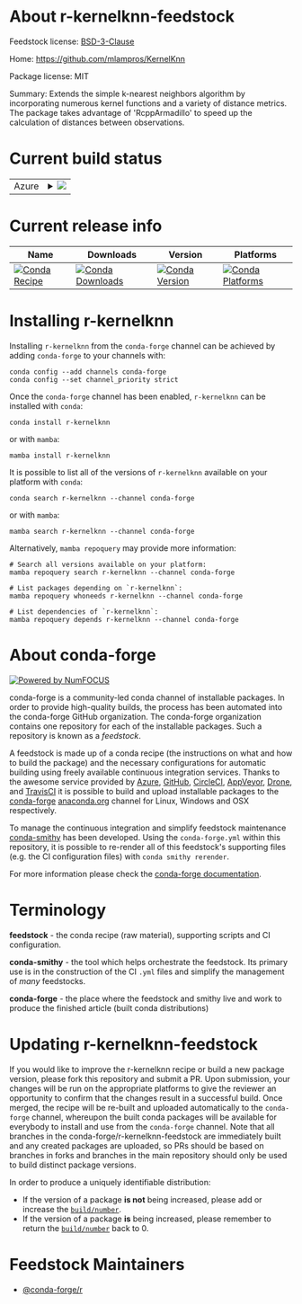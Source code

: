 About r-kernelknn-feedstock
===========================

Feedstock license: [BSD-3-Clause](https://github.com/conda-forge/r-kernelknn-feedstock/blob/main/LICENSE.txt)

Home: https://github.com/mlampros/KernelKnn

Package license: MIT

Summary: Extends the simple k-nearest neighbors algorithm by incorporating numerous kernel functions and a variety of distance metrics. The package takes advantage of 'RcppArmadillo' to speed up the calculation of distances between observations.

Current build status
====================


<table>
    
  <tr>
    <td>Azure</td>
    <td>
      <details>
        <summary>
          <a href="https://dev.azure.com/conda-forge/feedstock-builds/_build/latest?definitionId=4949&branchName=main">
            <img src="https://dev.azure.com/conda-forge/feedstock-builds/_apis/build/status/r-kernelknn-feedstock?branchName=main">
          </a>
        </summary>
        <table>
          <thead><tr><th>Variant</th><th>Status</th></tr></thead>
          <tbody><tr>
              <td>linux_64_r_base4.3</td>
              <td>
                <a href="https://dev.azure.com/conda-forge/feedstock-builds/_build/latest?definitionId=4949&branchName=main">
                  <img src="https://dev.azure.com/conda-forge/feedstock-builds/_apis/build/status/r-kernelknn-feedstock?branchName=main&jobName=linux&configuration=linux%20linux_64_r_base4.3" alt="variant">
                </a>
              </td>
            </tr><tr>
              <td>linux_64_r_base4.4</td>
              <td>
                <a href="https://dev.azure.com/conda-forge/feedstock-builds/_build/latest?definitionId=4949&branchName=main">
                  <img src="https://dev.azure.com/conda-forge/feedstock-builds/_apis/build/status/r-kernelknn-feedstock?branchName=main&jobName=linux&configuration=linux%20linux_64_r_base4.4" alt="variant">
                </a>
              </td>
            </tr><tr>
              <td>osx_64_r_base4.3</td>
              <td>
                <a href="https://dev.azure.com/conda-forge/feedstock-builds/_build/latest?definitionId=4949&branchName=main">
                  <img src="https://dev.azure.com/conda-forge/feedstock-builds/_apis/build/status/r-kernelknn-feedstock?branchName=main&jobName=osx&configuration=osx%20osx_64_r_base4.3" alt="variant">
                </a>
              </td>
            </tr><tr>
              <td>osx_64_r_base4.4</td>
              <td>
                <a href="https://dev.azure.com/conda-forge/feedstock-builds/_build/latest?definitionId=4949&branchName=main">
                  <img src="https://dev.azure.com/conda-forge/feedstock-builds/_apis/build/status/r-kernelknn-feedstock?branchName=main&jobName=osx&configuration=osx%20osx_64_r_base4.4" alt="variant">
                </a>
              </td>
            </tr><tr>
              <td>win_64_r_base4.3</td>
              <td>
                <a href="https://dev.azure.com/conda-forge/feedstock-builds/_build/latest?definitionId=4949&branchName=main">
                  <img src="https://dev.azure.com/conda-forge/feedstock-builds/_apis/build/status/r-kernelknn-feedstock?branchName=main&jobName=win&configuration=win%20win_64_r_base4.3" alt="variant">
                </a>
              </td>
            </tr><tr>
              <td>win_64_r_base4.4</td>
              <td>
                <a href="https://dev.azure.com/conda-forge/feedstock-builds/_build/latest?definitionId=4949&branchName=main">
                  <img src="https://dev.azure.com/conda-forge/feedstock-builds/_apis/build/status/r-kernelknn-feedstock?branchName=main&jobName=win&configuration=win%20win_64_r_base4.4" alt="variant">
                </a>
              </td>
            </tr>
          </tbody>
        </table>
      </details>
    </td>
  </tr>
</table>

Current release info
====================

| Name | Downloads | Version | Platforms |
| --- | --- | --- | --- |
| [![Conda Recipe](https://img.shields.io/badge/recipe-r--kernelknn-green.svg)](https://anaconda.org/conda-forge/r-kernelknn) | [![Conda Downloads](https://img.shields.io/conda/dn/conda-forge/r-kernelknn.svg)](https://anaconda.org/conda-forge/r-kernelknn) | [![Conda Version](https://img.shields.io/conda/vn/conda-forge/r-kernelknn.svg)](https://anaconda.org/conda-forge/r-kernelknn) | [![Conda Platforms](https://img.shields.io/conda/pn/conda-forge/r-kernelknn.svg)](https://anaconda.org/conda-forge/r-kernelknn) |

Installing r-kernelknn
======================

Installing `r-kernelknn` from the `conda-forge` channel can be achieved by adding `conda-forge` to your channels with:

```
conda config --add channels conda-forge
conda config --set channel_priority strict
```

Once the `conda-forge` channel has been enabled, `r-kernelknn` can be installed with `conda`:

```
conda install r-kernelknn
```

or with `mamba`:

```
mamba install r-kernelknn
```

It is possible to list all of the versions of `r-kernelknn` available on your platform with `conda`:

```
conda search r-kernelknn --channel conda-forge
```

or with `mamba`:

```
mamba search r-kernelknn --channel conda-forge
```

Alternatively, `mamba repoquery` may provide more information:

```
# Search all versions available on your platform:
mamba repoquery search r-kernelknn --channel conda-forge

# List packages depending on `r-kernelknn`:
mamba repoquery whoneeds r-kernelknn --channel conda-forge

# List dependencies of `r-kernelknn`:
mamba repoquery depends r-kernelknn --channel conda-forge
```


About conda-forge
=================

[![Powered by
NumFOCUS](https://img.shields.io/badge/powered%20by-NumFOCUS-orange.svg?style=flat&colorA=E1523D&colorB=007D8A)](https://numfocus.org)

conda-forge is a community-led conda channel of installable packages.
In order to provide high-quality builds, the process has been automated into the
conda-forge GitHub organization. The conda-forge organization contains one repository
for each of the installable packages. Such a repository is known as a *feedstock*.

A feedstock is made up of a conda recipe (the instructions on what and how to build
the package) and the necessary configurations for automatic building using freely
available continuous integration services. Thanks to the awesome service provided by
[Azure](https://azure.microsoft.com/en-us/services/devops/), [GitHub](https://github.com/),
[CircleCI](https://circleci.com/), [AppVeyor](https://www.appveyor.com/),
[Drone](https://cloud.drone.io/welcome), and [TravisCI](https://travis-ci.com/)
it is possible to build and upload installable packages to the
[conda-forge](https://anaconda.org/conda-forge) [anaconda.org](https://anaconda.org/)
channel for Linux, Windows and OSX respectively.

To manage the continuous integration and simplify feedstock maintenance
[conda-smithy](https://github.com/conda-forge/conda-smithy) has been developed.
Using the ``conda-forge.yml`` within this repository, it is possible to re-render all of
this feedstock's supporting files (e.g. the CI configuration files) with ``conda smithy rerender``.

For more information please check the [conda-forge documentation](https://conda-forge.org/docs/).

Terminology
===========

**feedstock** - the conda recipe (raw material), supporting scripts and CI configuration.

**conda-smithy** - the tool which helps orchestrate the feedstock.
                   Its primary use is in the construction of the CI ``.yml`` files
                   and simplify the management of *many* feedstocks.

**conda-forge** - the place where the feedstock and smithy live and work to
                  produce the finished article (built conda distributions)


Updating r-kernelknn-feedstock
==============================

If you would like to improve the r-kernelknn recipe or build a new
package version, please fork this repository and submit a PR. Upon submission,
your changes will be run on the appropriate platforms to give the reviewer an
opportunity to confirm that the changes result in a successful build. Once
merged, the recipe will be re-built and uploaded automatically to the
`conda-forge` channel, whereupon the built conda packages will be available for
everybody to install and use from the `conda-forge` channel.
Note that all branches in the conda-forge/r-kernelknn-feedstock are
immediately built and any created packages are uploaded, so PRs should be based
on branches in forks and branches in the main repository should only be used to
build distinct package versions.

In order to produce a uniquely identifiable distribution:
 * If the version of a package **is not** being increased, please add or increase
   the [``build/number``](https://docs.conda.io/projects/conda-build/en/latest/resources/define-metadata.html#build-number-and-string).
 * If the version of a package **is** being increased, please remember to return
   the [``build/number``](https://docs.conda.io/projects/conda-build/en/latest/resources/define-metadata.html#build-number-and-string)
   back to 0.

Feedstock Maintainers
=====================

* [@conda-forge/r](https://github.com/orgs/conda-forge/teams/r/)

